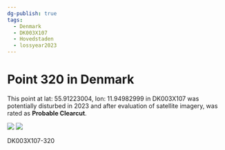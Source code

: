 ```yaml
---
dg-publish: true
tags:
  - Denmark
  - DK003X107
  - Hovedstaden
  - lossyear2023
---
```


# Point 320 in Denmark

This point at lat: 55.91223004, lon: 11.94982999 in DK003X107 was potentially disturbed in 2023 and after evaluation of satellite imagery, was rated as **Probable Clearcut**.

<div class='juxtapose' data-showcredits='false'>
<img src='https://baserow-backend-production20240528124524339000000001.s3.amazonaws.com/user_files/E4dh66uFGm915Y2PnctBkyuoaJ7R0R95_65f98e18087f234b844eac98f4315834724f022a0f2dd116377c6ac016b00615.png' data-label='May 2021' />
<img src='https://baserow-backend-production20240528124524339000000001.s3.amazonaws.com/user_files/GRkrJAB7l10p1utjd3zRbPcLETDydqEZ_6cc821c18b07afa210e319868c67fc74530d2aac62e94290bd11d1b1c4cdf0ec.png' data-label='April 2024' />
</div>

DK003X107-320